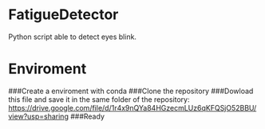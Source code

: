 # FatigueDetector
Python script able to detect eyes blink.

# Enviroment 
###Create a enviroment with conda 
###Clone the repository 
###Dowload this file and save it in the same folder of the repository:
https://drive.google.com/file/d/1r4x9nQYa84HGzecmLUz6qKFQSjO52BBU/view?usp=sharing
###Ready
